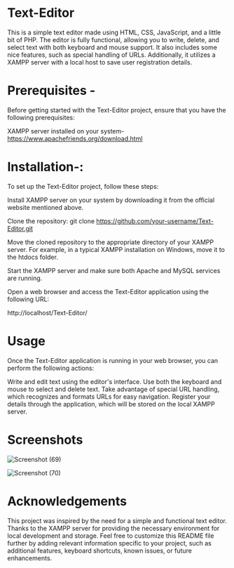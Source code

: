 # Text-Editor
This is a simple text editor made using HTML, CSS, JavaScript, and a little bit of PHP. The editor is fully functional, allowing you to write, delete, and select text with both keyboard and mouse support. It also includes some nice features, such as special handling of URLs. Additionally, it utilizes a XAMPP server with a local host to save user registration details.

# Prerequisites -
Before getting started with the Text-Editor project, ensure that you have the following prerequisites:

XAMPP server installed on your system-
https://www.apachefriends.org/download.html

# Installation-:
To set up the Text-Editor project, follow these steps:

Install XAMPP server on your system by downloading it from the official website mentioned above.

Clone the repository:
git clone https://github.com/your-username/Text-Editor.git

Move the cloned repository to the appropriate directory of your XAMPP server. For example, in a typical XAMPP installation on Windows, move it to the htdocs folder.

Start the XAMPP server and make sure both Apache and MySQL services are running.

Open a web browser and access the Text-Editor application using the following URL:

http://localhost/Text-Editor/

# Usage
Once the Text-Editor application is running in your web browser, you can perform the following actions:

Write and edit text using the editor's interface.
Use both the keyboard and mouse to select and delete text.
Take advantage of special URL handling, which recognizes and formats URLs for easy navigation.
Register your details through the application, which will be stored on the local XAMPP server.

# Screenshots
![Screenshot (69)](https://github.com/Khushi-prog/Text-Editor/assets/97613582/7c483375-853d-4fcc-a9e2-0efbc9969b14)


![Screenshot (70)](https://github.com/Khushi-prog/Text-Editor/assets/97613582/e1696f0c-3cd6-4020-b8e4-2423ef0f801e)

# Acknowledgements
This project was inspired by the need for a simple and functional text editor.
Thanks to the XAMPP server for providing the necessary environment for local development and storage.
Feel free to customize this README file further by adding relevant information specific to your project, such as additional features, keyboard shortcuts, known issues, or future enhancements.




